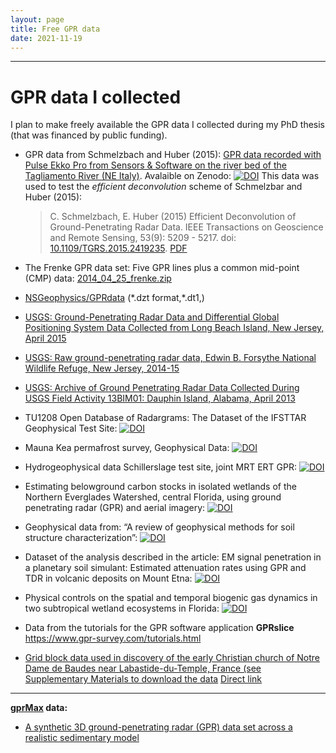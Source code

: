 ```yaml
---
layout: page
title: Free GPR data
date: 2021-11-19
---
```


<!--
"/media/huber/Elements/UNIBAS/software/codeR/package_RGPR/RGPR-gh-pages/2014_04_25_frenke"
"G:/UNIBAS/software/codeR/package_RGPR/RGPR-gh-pages/2014_04_25_frenke"
-->

------------------------------------------------------------------------

GPR data I collected
====================

I plan to make freely available the GPR data I collected during my PhD
thesis (that was financed by public funding).

-   GPR data from Schmelzbach and Huber (2015): [GPR data recorded with
    Pulse Ekko Pro from Sensors & Software on the river bed of the
    Tagliamento River (NE
    Italy)](https://doi.org/10.5281/zenodo.2586189). Avalaible on
    Zenodo:
    [![DOI](https://zenodo.org/badge/DOI/10.5281/zenodo.2586189.svg)](https://doi.org/10.5281/zenodo.2586189)
    This data was used to test the *efficient deconvolution* scheme of
    Schmelzbar and Huber (2015):

    > C. Schmelzbach, E. Huber (2015) Efficient Deconvolution of
    > Ground-Penetrating Radar Data. IEEE Transactions on Geoscience and
    > Remote Sensing, 53(9): 5209 - 5217. doi:
    > [10.1109/TGRS.2015.2419235](http://dx.doi.org/10.1109/TGRS.2015.2419235).
    > [PDF](public/schmelzbach-and-huber_2015_GPR-efficient-deconvolution.pdf)

-   The Frenke GPR data set: Five GPR lines plus a common mid-point
    (CMP) data:
    [2014\_04\_25\_frenke.zip](http://emanuelhuber.github.io/RGPR/2014_04_25_frenke.zip)

-   [NSGeophysics/GPRdata](https://github.com/NSGeophysics/GPRdata)
    (\*.dzt format,\*.dt1,)

-   [USGS: Ground-Penetrating Radar Data and Differential Global
    Positioning System Data Collected from Long Beach Island, New
    Jersey, April 2015](https://pubs.usgs.gov/ds/1006/ds1006_data.html)

-   [USGS: Raw ground-penetrating radar data, Edwin B. Forsythe National
    Wildlife Refuge, New Jersey,
    2014-15](https://www.sciencebase.gov/catalog/item/5a0c59bce4b09af898cd15ce)

-   [USGS: Archive of Ground Penetrating Radar Data Collected During
    USGS Field Activity 13BIM01: Dauphin Island, Alabama, April
    2013](https://pubs.usgs.gov/ds/0982/ds982_data_downloads.html)

-   TU1208 Open Database of Radargrams: The Dataset of the IFSTTAR
    Geophysical Test Site:
    [![DOI](https://zenodo.org/badge/DOI/10.5281/zenodo.1211173.svg)](https://doi.org/10.5281/zenodo.1211173)

-   Mauna Kea permafrost survey, Geophysical Data:
    [![DOI](https://zenodo.org/badge/DOI/10.5281/zenodo.896963.svg)](https://doi.org/10.5281/zenodo.896963)

-   Hydrogeophysical data Schillerslage test site, joint MRT ERT GPR:
    [![DOI](https://zenodo.org/badge/DOI/10.5281/zenodo.2686824.svg)](https://doi.org/10.5281/zenodo.2686824)

-   Estimating belowground carbon stocks in isolated wetlands of the
    Northern Everglades Watershed, central Florida, using ground
    penetrating radar (GPR) and aerial imagery:
    [![DOI](https://zenodo.org/badge/DOI/10.5281/zenodo.848862.svg)](https://doi.org/10.5281/zenodo.848862)

-   Geophysical data from: “A review of geophysical methods for soil
    structure characterization”:
    [![DOI](https://zenodo.org/badge/DOI/10.5281/zenodo.1451685.svg)](https://doi.org/10.5281/zenodo.1451685)

-   Dataset of the analysis described in the article: EM signal
    penetration in a planetary soil simulant: Estimated attenuation
    rates using GPR and TDR in volcanic deposits on Mount Etna:
    [![DOI](https://zenodo.org/badge/DOI/10.5281/zenodo.573306.svg)](https://doi.org/10.5281/zenodo.573306)

-   Physical controls on the spatial and temporal biogenic gas dynamics
    in two subtropical wetland ecosystems in Florida:
    [![DOI](https://zenodo.org/badge/DOI/10.5281/zenodo.1469818.svg)](https://doi.org/10.5281/zenodo.1469818)

-   Data from the tutorials for the GPR software application
    **GPRslice** <https://www.gpr-survey.com/tutorials.html>

-   [Grid block data used in discovery of the early Christian church of
    Notre Dame de Baudes near Labastide-du-Temple, France (see
    Supplementary Materials to download the
    data](https://www.ncbi.nlm.nih.gov/pmc/articles/PMC4866399) [Direct
    link](https://www.ncbi.nlm.nih.gov/pmc/articles/PMC4866399/bin/mmc1.zip)

------------------------------------------------------------------------

**[gprMax](https://www.gprmax.com/) data:**

-   [A synthetic 3D ground-penetrating radar (GPR) data set across a
    realistic sedimentary
    model](https://data.mendeley.com/datasets/by3yh79hx4/1)

<!--
* Geophysics Forum: [GPR data with aircraft buried in the ice in Greenland](http://forum.detectation.com/viewtopic.php?f=2&t=4228); [direct link to google drive](https://drive.google.com/open?id=1PI660GXAGMtwoamq-lYB6ZX3hE2RXBeW)
* Geophysics Forum: [Fresh water bathymetry using GPR](http://forum.detectation.com/viewtopic.php?f=2&t=4244&p=12186&hilit=GPR+data&sid=4053b4fc4e1614f4debbe096d69669de#p12186); [direct link to google drive](https://drive.google.com/open?id=16lDd2j8RN4BWj3U-LqeLH3ghyMAVC7D8)
* Geophysics Forum: [Airborne GPR survey - gas pipes](http://forum.detectation.com/viewtopic.php?f=2&t=4250&p=12212&hilit=GPR+data&sid=4053b4fc4e1614f4debbe096d69669de#p12212); [direct link to google drive](https://drive.google.com/open?id=1s7etrTcbtCQ4ujNAcz0ivB6izeRneFui)
* [NASA: SnowEx17 Ground Penetrating Radar, Version 1](https://nsidc.org/data/SNEX17_GPR/versions/1)
* Supraglacial debris thickness data from Ngozumpa Glacier, Nepal: [![DOI](https://zenodo.org/badge/DOI/10.5281/zenodo.1451560.svg)](https://doi.org/10.5281/zenodo.1451560)
* MARSIS surface clutter simulations over Lucus Planun, Mars: [![DOI](https://zenodo.org/badge/DOI/10.5281/zenodo.582651.svg)](https://doi.org/10.5281/zenodo.582651)
-->
